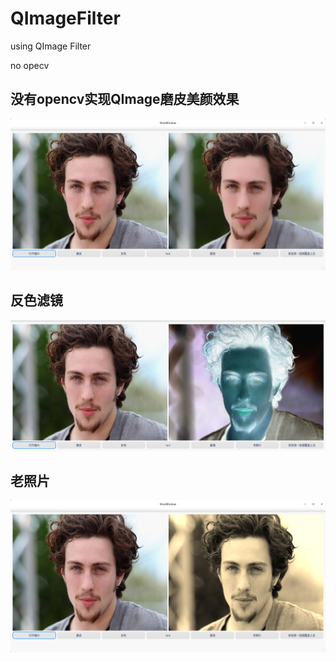 # QImageFilter
using QImage Filter

no opecv 

## 没有opencv实现QImage磨皮美颜效果

![](./test/图片1.png)

## 反色滤镜

![](./test/图片4.png)
## 老照片

![](./test/图片5.png)